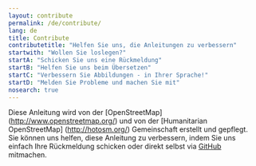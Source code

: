 ```yaml
---
layout: contribute
permalink: /de/contribute/
lang: de
title: Contribute
contributetitle: "Helfen Sie uns, die Anleitungen zu verbessern"
startwith: "Wollen Sie loslegen?"
startA: "Schicken Sie uns eine Rückmeldung"
startB: "Helfen Sie uns beim Übersetzen"
startC: "Verbessern Sie Abbildungen - in Ihrer Sprache!"
startD: "Melden Sie Probleme und machen Sie mit"
nosearch: true
---
```

Diese Anleitung wird von der [OpenStreetMap] (http://www.openstreetmap.org/) und von der [Humanitarian OpenStreetMap] (http://hotosm.org/) Gemeinschaft erstellt und gepflegt. Sie können uns helfen, diese Anleitung zu verbessern, indem Sie uns einfach Ihre Rückmeldung schicken oder direkt selbst via [GitHub](http://github.com/hotosm/learnosm) mitmachen.
